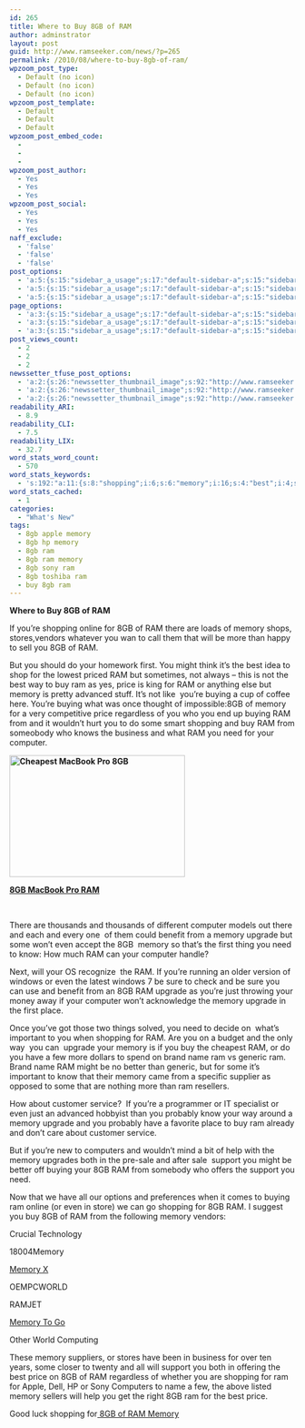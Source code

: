 ```yaml
---
id: 265
title: Where to Buy 8GB of RAM
author: adminstrator
layout: post
guid: http://www.ramseeker.com/news/?p=265
permalink: /2010/08/where-to-buy-8gb-of-ram/
wpzoom_post_type:
  - Default (no icon)
  - Default (no icon)
  - Default (no icon)
wpzoom_post_template:
  - Default
  - Default
  - Default
wpzoom_post_embed_code:
  - 
  - 
  - 
wpzoom_post_author:
  - Yes
  - Yes
  - Yes
wpzoom_post_social:
  - Yes
  - Yes
  - Yes
naff_exclude:
  - 'false'
  - 'false'
  - 'false'
post_options:
  - 'a:5:{s:15:"sidebar_a_usage";s:17:"default-sidebar-a";s:15:"sidebar_b_usage";s:17:"default-sidebar-b";s:9:"hwa_usage";s:17:"default-headerbar";s:8:"ad_above";s:0:"";s:8:"ad_below";s:0:"";}'
  - 'a:5:{s:15:"sidebar_a_usage";s:17:"default-sidebar-a";s:15:"sidebar_b_usage";s:17:"default-sidebar-b";s:9:"hwa_usage";s:17:"default-headerbar";s:8:"ad_above";s:0:"";s:8:"ad_below";s:0:"";}'
  - 'a:5:{s:15:"sidebar_a_usage";s:17:"default-sidebar-a";s:15:"sidebar_b_usage";s:17:"default-sidebar-b";s:9:"hwa_usage";s:17:"default-headerbar";s:8:"ad_above";s:0:"";s:8:"ad_below";s:0:"";}'
page_options:
  - 'a:3:{s:15:"sidebar_a_usage";s:17:"default-sidebar-a";s:15:"sidebar_b_usage";s:17:"default-sidebar-b";s:9:"hwa_usage";s:17:"default-headerbar";}'
  - 'a:3:{s:15:"sidebar_a_usage";s:17:"default-sidebar-a";s:15:"sidebar_b_usage";s:17:"default-sidebar-b";s:9:"hwa_usage";s:17:"default-headerbar";}'
  - 'a:3:{s:15:"sidebar_a_usage";s:17:"default-sidebar-a";s:15:"sidebar_b_usage";s:17:"default-sidebar-b";s:9:"hwa_usage";s:17:"default-headerbar";}'
post_views_count:
  - 2
  - 2
  - 2
newssetter_tfuse_post_options:
  - 'a:2:{s:26:"newssetter_thumbnail_image";s:92:"http://www.ramseeker.com/wp-content/uploads/2010/08/Screen-shot-2011-03-25-at-3.09.11-PM.png";s:24:"newssetter_disable_image";s:4:"true";}'
  - 'a:2:{s:26:"newssetter_thumbnail_image";s:92:"http://www.ramseeker.com/wp-content/uploads/2010/08/Screen-shot-2011-03-25-at-3.09.11-PM.png";s:24:"newssetter_disable_image";s:4:"true";}'
  - 'a:2:{s:26:"newssetter_thumbnail_image";s:92:"http://www.ramseeker.com/wp-content/uploads/2010/08/Screen-shot-2011-03-25-at-3.09.11-PM.png";s:24:"newssetter_disable_image";s:4:"true";}'
readability_ARI:
  - 8.9
readability_CLI:
  - 7.5
readability_LIX:
  - 32.7
word_stats_word_count:
  - 570
word_stats_keywords:
  - 's:192:"a:11:{s:8:"shopping";i:6;s:6:"memory";i:16;s:4:"best";i:4;s:5:"price";i:4;s:6:"buying";i:5;s:4:"need";i:4;s:8:"computer";i:4;s:7:"upgrade";i:5;s:4:"know";i:3;s:4:"name";i:3;s:7:"support";i:3;}";'
word_stats_cached:
  - 1
categories:
  - "What's New"
tags:
  - 8gb apple memory
  - 8gb hp memory
  - 8gb ram
  - 8gb ram memory
  - 8gb sony ram
  - 8gb toshiba ram
  - buy 8gb ram
---
```

<div style="float: right; margin-right: 5px;">
</div>

<div style="float: right; margin-right: 5px;">
</div>

<div style="float: right; margin-right: 5px;">
</div>

**Where to Buy 8GB of RAM**

If you&#8217;re shopping online for 8GB of RAM there are loads of memory shops, stores,vendors whatever you wan to call them that will be more than happy to sell you 8GB of RAM.

But you should do your homework first. You might think it&#8217;s the best idea to shop for the lowest priced RAM but sometimes, not always &#8211; this is not the best way to buy ram as yes, price is king for RAM or anything else but memory is pretty advanced stuff. It&#8217;s not like  you&#8217;re buying a cup of coffee here. You&#8217;re buying what was once thought of impossible:8GB of memory for a very competitive price regardless of you who you end up buying RAM from and it wouldn&#8217;t hurt you to do some smart shopping and buy RAM from someobody who knows the business and what RAM you need for your computer.

**[<img title="Best Price 8GB MacBook Pro" src="http://www.ramseeker.com/wp-content/uploads/2010/08/Screen-shot-2011-03-25-at-3.09.11-PM.png" alt="Cheapest MacBook Pro 8GB" width="309" height="214" />][1]**

**[8GB MacBook Pro RAM][1]**

&nbsp;

There are thousands and thousands of different computer models out there and each and every one  of them could benefit from a memory upgrade but some won&#8217;t even accept the 8GB  memory so that&#8217;s the first thing you need to know: How much RAM can your computer handle?

Next, will your OS recognize  the RAM. If you&#8217;re running an older version of windows or even the latest windows 7 be sure to check and be sure you can use and benefit from an 8GB RAM upgrade as you&#8217;re just throwing your money away if your computer won&#8217;t acknowledge the memory upgrade in the first place.

Once you&#8217;ve got those two things solved, you need to decide on  what&#8217;s important to you when shopping for RAM. Are you on a budget and the only way  you can  upgrade your memory is if you buy the cheapest RAM, or do you have a few more dollars to spend on brand name ram vs generic ram. Brand name RAM might be no better than generic, but for some it&#8217;s important to know that their memory came from a specific supplier as opposed to some that are nothing more than ram resellers.

How about customer service?  If you&#8217;re a programmer or IT specialist or even just an advanced hobbyist than you probably know your way around a memory upgrade and you probably have a favorite place to buy ram already and don&#8217;t care about customer service.

But if you&#8217;re new to computers and wouldn&#8217;t mind a bit of help with the memory upgrades both in the pre-sale and after sale  support you might be better off buying your 8GB RAM from somebody who offers the support you need.

Now that we have all our options and preferences when it comes to buying ram online (or even in store) we can go shopping for 8GB RAM. I suggest you buy 8GB of RAM from the following memory vendors:

Crucial Technology

18004Memory

[Memory X ][2]

OEMPCWORLD

RAMJET

[Memory To Go ][3]

Other World Computing

These memory suppliers, or stores have been in business for over ten years, some closer to twenty and all will support you both in offering the best price on 8GB of RAM regardless of whether you are shopping for ram for Apple, Dell, HP or Sony Computers to name a few, the above listed memory sellers will help you get the right 8GB ram for the best price.

Good luck shopping for[ 8GB of RAM Memory][4]

 [1]: http://www.amazon.com/gp/product/B001PS9UKW/ref=as_li_ss_tl?ie=UTF8&tag=ramseeker-20&linkCode=as2&camp=1789&creative=390957&creativeASIN=B001PS9UKW
 [2]: http://www.ramseeker.com/memoryx
 [3]: http://www.ramseeker.com/memorytogo
 [4]: http://www.ramseeker.com "8GB RAM Memory"